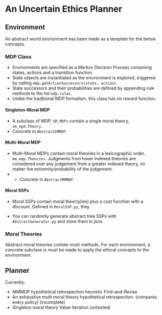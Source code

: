 # An Uncertain Ethics Planner

## Environment

An abstract world environment has been made as a template for the below concepts.

### MDP Class
* Environments are specified as a Markov Decision Process containing states, actions and a transition function.
* State objects are instantiated as the environment is explored, triggered by calling `mdp.getActionSuccessors(state, action)`.
* State successors and their probabilities are defined by appending rule methods to the list `mdp.rules`.
* Unlike the traditional MDP formalism, this class has no reward function.

#### Singleton-Moral MDP

* A subclass of MDP, `SM_MDPs` contain a single moral theory, `sm_mpd.Theory`.
* Concrete in `AbstractSMMDP`.

#### Multi-Moral MDP

* Multi-Moral MDPs contain moral theories in a lexicographic order, `mm_mdp.Theories`. Judgments from lower indexed theories are considered over any judgement from a greater indexed theory, no matter the extremity/probability of the judgement.
* * Concrete in `AbstractMMMDP`.

#### Moral SSPs

* Moral SSPs contain moral theor(y/ies) plus a cost function with a discount. Defined in `MoralSSP.py`, they 

* You can randomly generate abstract tree SSPs with `AbstractGenerator.py` and store them in json.

### Moral Theories
Abstract moral theories contain most methods. For each environment, a concrete subclass is must be made to apply the ethical concepts to the environment.

## Planner

Currently:
* MMMDP hypothetical retrospection heuristic Find-and-Revise
* An exhaustive multi moral theory hypothetical retrospection. (compares every policy) (incomplete)
* Singleton moral theory Value Iteration (untested)



